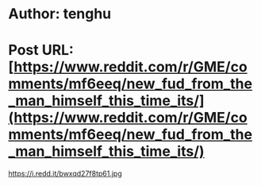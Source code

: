 # Author: tenghu
# Post URL: [https://www.reddit.com/r/GME/comments/mf6eeq/new_fud_from_the_man_himself_this_time_its/](https://www.reddit.com/r/GME/comments/mf6eeq/new_fud_from_the_man_himself_this_time_its/)


https://i.redd.it/bwxqd27f8tp61.jpg